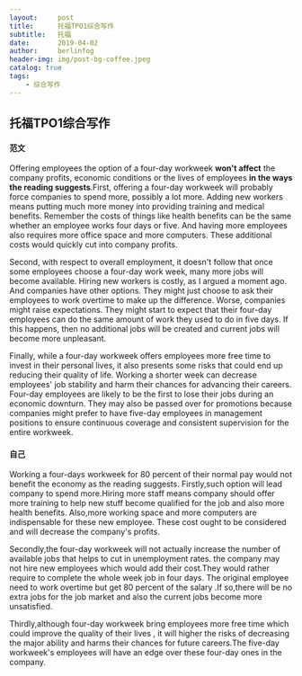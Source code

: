 ```yaml
---
layout:     post
title:      托福TPO1综合写作
subtitle:   托福
date:       2019-04-02
author:     berlinfog
header-img: img/post-bg-coffee.jpeg
catalog: true
tags:
    - 综合写作
---
```



## 托福TPO1综合写作

#### 范文

Offering employees the option of a four-day workweek **won't affect** the company profits, economic conditions or the lives of employees **in the ways the reading suggests**.First, offering a four-day workweek will probably force companies to spend more, possibly a lot more. Adding new workers means putting much more money into providing training and medical benefits. Remember the costs of things like health benefits can be the same whether an employee works four days or five. And having more employees also requires more office space and more computers. These additional costs would quickly cut into company profits.

Second, with respect to overall employment, it doesn't follow that once some employees choose a four-day work week, many more jobs will become available. Hiring new workers is costly, as I argued a moment ago. And companies have other options. They might just choose to ask their employees to work overtime to make up the difference. Worse, companies might raise expectations. They might start to expect that their four-day employees can do the same amount of work they used to do in five days. If this happens, then no additional jobs will be created and current jobs will become more unpleasant.

Finally, while a four-day workweek offers employees more free time to invest in their personal lives, it also presents some risks that could end up reducing their quality of life. Working a shorter week can decrease employees' job stability and harm their chances for advancing their careers. Four-day employees are likely to be the first to lose their jobs during an economic downturn. They may also be passed over for promotions because companies might prefer to have five-day employees in management positions to ensure continuous coverage and consistent supervision for the entire workweek.

#### 自己

Working a four-days workweek for 80 percent of their normal pay would not benefit the economy as the reading suggests. Firstly,such option will lead company to spend more.Hiring more staff means company should offer more training to help new stuff become qualified for the job and also more health benefits. Also,more working space and more computers are indispensable for these new employee. These cost ought to be considered and will decrease the company's profits.

Secondly,the four-day workweek will not actually increase the number of available jobs that helps to cut in  unemployment rates. the company may not hire new employees which would add their cost.They would rather require to complete the whole week job in four days. The original employee need to work overtime but get 80 percent of the salary .If so,there will be no extra jobs for the job market and also the current jobs become more unsatisfied.

Thirdly,although four-day workweek bring employees more free time which could improve the quality of their lives , it will higher the risks of decreasing the major ability and harms their chances for future careers.The five-day workweek's employees will have an edge over these four-day ones in the company.